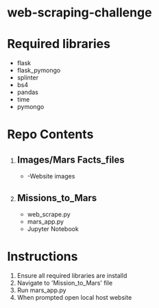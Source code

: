 # web-scraping-challenge

<h1>Required libraries</h1>
<ul>
    <li>flask</li>
    <li>flask_pymongo</li>
    <li>splinter</li>
    <li>bs4</li>
    <li>pandas</li>
    <li>time</li>
    <li>pymongo</li>
</ul>

<h1>Repo Contents</h1>
<ol>
    <li> <h2>Images/Mars Facts_files</h2></li>
        <ul>
            <li> -Website images</li>
        </ul>
    <li> <h2>Missions_to_Mars</h2></li>
    <ul>
        <li>web_scrape.py</li>
        <li>mars_app.py </li>
        <li>Jupyter Notebook</li>
    </ul>
</ol>

<h1>Instructions</h1>
<ol>
    <li>Ensure all required libraries are installd</li>
    <li>Navigate to 'Mission_to_Mars' file</li>
    <li>Run mars_app.py</li>
    <li>When prompted open local host website</li>
</ol>

